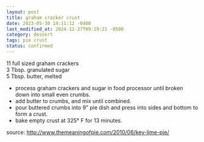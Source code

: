 ```yaml
---
layout: post
title: graham cracker crust
date: 2023-05-30 14:11:12 -0400
last_modified_at: 2024-12-27T09:19:21 -0500
category: dessert
tags: pie crust
status: confirmed
---
```


11 full sized graham crackers  
3 Tbsp. granulated sugar  
5 Tbsp. butter, melted  

* process graham crackers and sugar in food processor until broken down into small even crumbs.
* add butter to crumbs, and mix until combined.
* pour buttered crumbs into 9” pie dish and press into sides and bottom to form a crust.
* bake empty crust at 325° F for 13 minutes.

source: <http://www.themeaningofpie.com/2010/06/key-lime-pie/>

